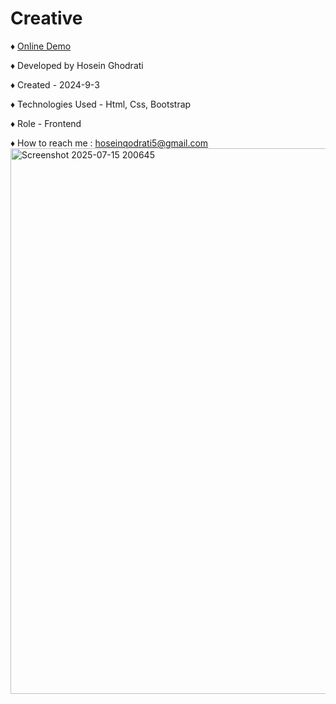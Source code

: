 # Creative

<span>&diams;</span>  <a href="https://hosein-ghodrati.github.io/Agency/">Online Demo</a>

<span>&diams;</span>  Developed by Hosein Ghodrati

<span>&diams;</span>  Created - 2024-9-3

<span>&diams;</span>  Technologies Used - Html, Css, Bootstrap

<span>&diams;</span>  Role - Frontend

<span>&diams;</span> How to reach me : hoseinqodrati5@gmail.com
<img width="1918" height="873" alt="Screenshot 2025-07-15 200645" src="https://github.com/user-attachments/assets/203f2d47-8c7c-4b08-bfc9-6f079bbd1044" />

